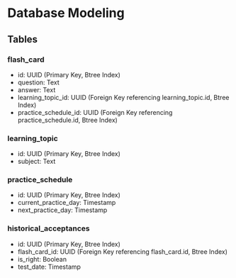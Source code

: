 # Database Modeling
## Tables
### flash_card

* id: UUID (Primary Key, Btree Index)
* question: Text
* answer: Text
* learning_topic_id: UUID (Foreign Key referencing learning_topic.id, Btree Index)
* practice_schedule_id: UUID (Foreign Key referencing practice_schedule.id, Btree Index)

### learning_topic

* id: UUID (Primary Key, Btree Index)
* subject: Text

### practice_schedule

* id: UUID (Primary Key, Btree Index)
* current_practice_day: Timestamp
* next_practice_day: Timestamp

### historical_acceptances

* id: UUID (Primary Key, Btree Index)
* flash_card_id: UUID (Foreign Key referencing flash_card.id, Btree Index)
* is_right: Boolean
* test_date: Timestamp
